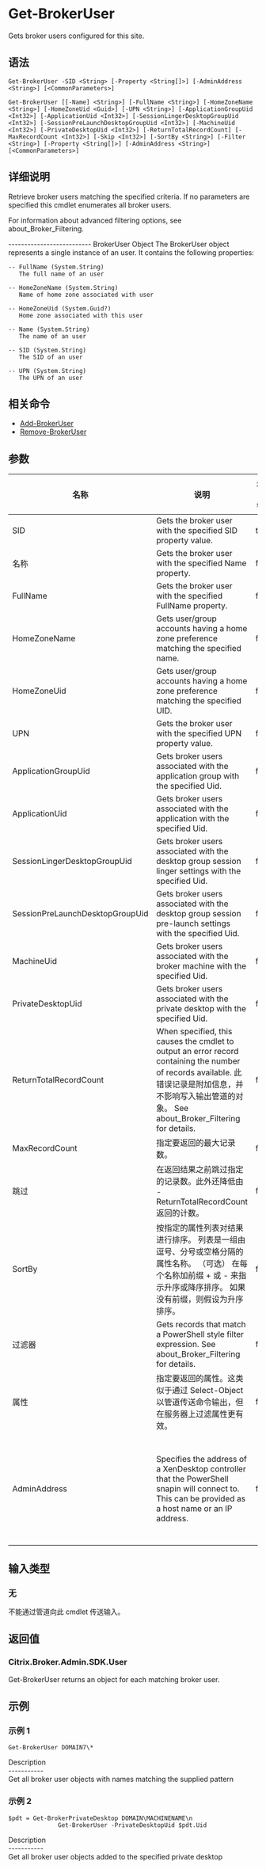 # Get-BrokerUser

Gets broker users configured for this site.

## 语法

    Get-BrokerUser -SID <String> [-Property <String[]>] [-AdminAddress <String>] [<CommonParameters>]
    
    Get-BrokerUser [[-Name] <String>] [-FullName <String>] [-HomeZoneName <String>] [-HomeZoneUid <Guid>] [-UPN <String>] [-ApplicationGroupUid <Int32>] [-ApplicationUid <Int32>] [-SessionLingerDesktopGroupUid <Int32>] [-SessionPreLaunchDesktopGroupUid <Int32>] [-MachineUid <Int32>] [-PrivateDesktopUid <Int32>] [-ReturnTotalRecordCount] [-MaxRecordCount <Int32>] [-Skip <Int32>] [-SortBy <String>] [-Filter <String>] [-Property <String[]>] [-AdminAddress <String>] [<CommonParameters>]
    

## 详细说明

Retrieve broker users matching the specified criteria. If no parameters are specified this cmdlet enumerates all broker users.

For information about advanced filtering options, see about_Broker_Filtering.

\---\---\---\---\---\---\---\----- BrokerUser Object The BrokerUser object represents a single instance of an user. It contains the following properties:

    -- FullName (System.String)
       The full name of an user
    
    -- HomeZoneName (System.String)
       Name of home zone associated with user
    
    -- HomeZoneUid (System.Guid?)
       Home zone associated with this user
    
    -- Name (System.String)
       The name of an user
    
    -- SID (System.String)
       The SID of an user
    
    -- UPN (System.String)
       The UPN of an user
    

## 相关命令

- [Add-BrokerUser](Add-BrokerUser.html)
- [Remove-BrokerUser](Remove-BrokerUser.html)

## 参数

| 名称                              | 说明                                                                                                                                                                               | 是否必需？ | 管道输入  | 默认值                                                                                    |
| ------------------------------- | -------------------------------------------------------------------------------------------------------------------------------------------------------------------------------- | ----- | ----- | -------------------------------------------------------------------------------------- |
| SID                             | Gets the broker user with the specified SID property value.                                                                                                                      | true  | false |                                                                                        |
| 名称                              | Gets the broker user with the specified Name property.                                                                                                                           | false | false |                                                                                        |
| FullName                        | Gets the broker user with the specified FullName property.                                                                                                                       | false | false |                                                                                        |
| HomeZoneName                    | Gets user/group accounts having a home zone preference matching the specified name.                                                                                              | false | false |                                                                                        |
| HomeZoneUid                     | Gets user/group accounts having a home zone preference matching the specified UID.                                                                                               | false | false |                                                                                        |
| UPN                             | Gets the broker user with the specified UPN property value.                                                                                                                      | false | false |                                                                                        |
| ApplicationGroupUid             | Gets broker users associated with the application group with the specified Uid.                                                                                                  | false | false |                                                                                        |
| ApplicationUid                  | Gets broker users associated with the application with the specified Uid.                                                                                                        | false | false |                                                                                        |
| SessionLingerDesktopGroupUid    | Gets broker users associated with the desktop group session linger settings with the specified Uid.                                                                              | false | false |                                                                                        |
| SessionPreLaunchDesktopGroupUid | Gets broker users associated with the desktop group session pre-launch settings with the specified Uid.                                                                          | false | false |                                                                                        |
| MachineUid                      | Gets broker users associated with the broker machine with the specified Uid.                                                                                                     | false | false |                                                                                        |
| PrivateDesktopUid               | Gets broker users associated with the private desktop with the specified Uid.                                                                                                    | false | false |                                                                                        |
| ReturnTotalRecordCount          | When specified, this causes the cmdlet to output an error record containing the number of records available. 此错误记录是附加信息，并不影响写入输出管道的对象。 See about_Broker_Filtering for details. | false | false | False                                                                                  |
| MaxRecordCount                  | 指定要返回的最大记录数。                                                                                                                                                                     | false | false | 250                                                                                    |
| 跳过                              | 在返回结果之前跳过指定的记录数。此外还降低由 -ReturnTotalRecordCount 返回的计数。                                                                                                                            | false | false |                                                                                        |
| SortBy                          | 按指定的属性列表对结果进行排序。 列表是一组由逗号、分号或空格分隔的属性名称。 （可选） 在每个名称加前缀 + 或 - 来指示升序或降序排序。 如果没有前缀，则假设为升序排序。                                                                                         | false | false | 默认排序顺序是按名称或唯一标识符。                                                                      |
| 过滤器                             | Gets records that match a PowerShell style filter expression. See about_Broker_Filtering for details.                                                                          | false | false |                                                                                        |
| 属性                              | 指定要返回的属性。这类似于通过 Select-Object 以管道传送命令输出，但在服务器上过滤属性更有效。                                                                                                                           | false | false |                                                                                        |
| AdminAddress                    | Specifies the address of a XenDesktop controller that the PowerShell snapin will connect to. This can be provided as a host name or an IP address.                               | false | false | Localhost. Once a value is provided by any cmdlet, this value will become the default. |

## 输入类型

### 无

不能通过管道向此 cmdlet 传送输入。

## 返回值

### Citrix.Broker.Admin.SDK.User

Get-BrokerUser returns an object for each matching broker user.

## 示例

### 示例 1

    Get-BrokerUser DOMAIN7\*
    

Description  
\---\---\-----  
Get all broker user objects with names matching the supplied pattern

### 示例 2

    $pdt = Get-BrokerPrivateDesktop DOMAIN\MACHINENAME\n
                  Get-BrokerUser -PrivateDesktopUid $pdt.Uid
    

Description  
\---\---\-----  
Get all broker user objects added to the specified private desktop